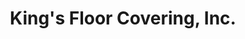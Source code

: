 ---
title: "King's Floor Covering, Inc."
url: /fayetteville/kings-floor-covering-inc/
shop: Fußböden
---